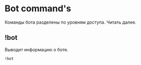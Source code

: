# Bot command's

Команды бота разделены по уровням доступа. Читать далее.

## !bot

Выводит информацию о боте.

```text
!bot
```

